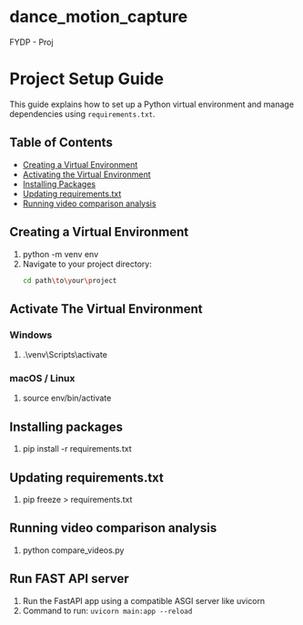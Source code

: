# dance_motion_capture
FYDP - Proj

# Project Setup Guide

This guide explains how to set up a Python virtual environment and manage dependencies using `requirements.txt`.

## Table of Contents

- [Creating a Virtual Environment](#creating-a-virtual-environment)
- [Activating the Virtual Environment](#activate-the-virtual-environment)
- [Installing Packages](#installing-packages)
- [Updating requirements.txt](#updating-requirementstxt)
- [Running video comparison analysis](#running-video-comparison-analysis)

## Creating a Virtual Environment
1. python -m venv env
2. Navigate to your project directory:
   ```bash
   cd path\to\your\project

## Activate The Virtual Environment
### Windows
1. .\venv\Scripts\activate 
### macOS / Linux
1. source env/bin/activate

## Installing packages
1. pip install -r requirements.txt

## Updating requirements.txt
1. pip freeze > requirements.txt

## Running video comparison analysis
1. python compare_videos.py

## Run FAST API server
1. Run the FastAPI app using a compatible ASGI server like uvicorn
2. Command to run: `uvicorn main:app --reload`

